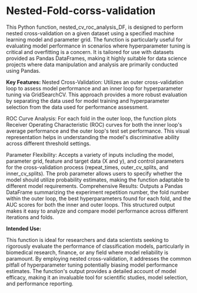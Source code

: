 # Nested-Fold-corss-validation
This Python function, nested_cv_roc_analysis_DF, is designed to perform nested cross-validation on a given dataset using a specified machine learning model and parameter grid. The function is particularly useful for evaluating model performance in scenarios where hyperparameter tuning is critical and overfitting is a concern. It is tailored for use with datasets provided as Pandas DataFrames, making it highly suitable for data science projects where data manipulation and analysis are primarily conducted using Pandas.

**Key Features:**
Nested Cross-Validation: Utilizes an outer cross-validation loop to assess model performance and an inner loop for hyperparameter tuning via GridSearchCV. This approach provides a more robust evaluation by separating the data used for model training and hyperparameter selection from the data used for performance assessment.

ROC Curve Analysis: For each fold in the outer loop, the function plots Receiver Operating Characteristic (ROC) curves for both the inner loop's average performance and the outer loop's test set performance. This visual representation helps in understanding the model's discriminative ability across different threshold settings.

Parameter Flexibility: Accepts a variety of inputs including the model, parameter grid, feature and target data (X and y), and control parameters for the cross-validation process (repeat_times, outer_cv_splits, and inner_cv_splits). The prob parameter allows users to specify whether the model should utilize probability estimates, making the function adaptable to different model requirements.
Comprehensive Results: Outputs a Pandas DataFrame summarizing the experiment repetition number, the fold number within the outer loop, the best hyperparameters found for each fold, and the AUC scores for both the inner and outer loops. This structured output makes it easy to analyze and compare model performance across different iterations and folds.

**Intended Use:**

This function is ideal for researchers and data scientists seeking to rigorously evaluate the performance of classification models, particularly in biomedical research, finance, or any field where model reliability is paramount. By employing nested cross-validation, it addresses the common pitfall of hyperparameter tuning potentially biasing model performance estimates. The function's output provides a detailed account of model efficacy, making it an invaluable tool for scientific studies, model selection, and performance reporting.
